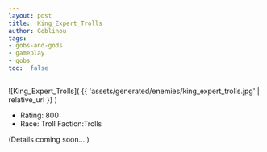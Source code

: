 ```yaml
---
layout: post
title:  King_Expert_Trolls
author: Goblinou
tags:
- gobs-and-gods
- gameplay
- gobs
toc:  false
---
```


![King_Expert_Trolls]( {{ 'assets/generated/enemies/king_expert_trolls.jpg' | relative_url }} )
- Rating: 800
- Race: Troll  Faction:Trolls

(Details coming soon... )